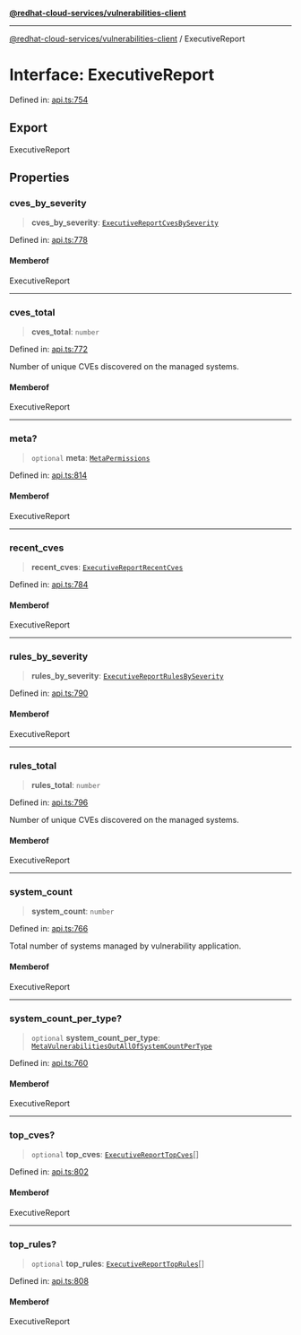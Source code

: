 [**@redhat-cloud-services/vulnerabilities-client**](../README.md)

***

[@redhat-cloud-services/vulnerabilities-client](../globals.md) / ExecutiveReport

# Interface: ExecutiveReport

Defined in: [api.ts:754](https://github.com/charlesmulder/javascript-clients/blob/main/packages/vulnerabilities/api.ts#L754)

## Export

ExecutiveReport

## Properties

### cves\_by\_severity

> **cves\_by\_severity**: [`ExecutiveReportCvesBySeverity`](ExecutiveReportCvesBySeverity.md)

Defined in: [api.ts:778](https://github.com/charlesmulder/javascript-clients/blob/main/packages/vulnerabilities/api.ts#L778)

#### Memberof

ExecutiveReport

***

### cves\_total

> **cves\_total**: `number`

Defined in: [api.ts:772](https://github.com/charlesmulder/javascript-clients/blob/main/packages/vulnerabilities/api.ts#L772)

Number of unique CVEs discovered on the managed systems.

#### Memberof

ExecutiveReport

***

### meta?

> `optional` **meta**: [`MetaPermissions`](MetaPermissions.md)

Defined in: [api.ts:814](https://github.com/charlesmulder/javascript-clients/blob/main/packages/vulnerabilities/api.ts#L814)

#### Memberof

ExecutiveReport

***

### recent\_cves

> **recent\_cves**: [`ExecutiveReportRecentCves`](ExecutiveReportRecentCves.md)

Defined in: [api.ts:784](https://github.com/charlesmulder/javascript-clients/blob/main/packages/vulnerabilities/api.ts#L784)

#### Memberof

ExecutiveReport

***

### rules\_by\_severity

> **rules\_by\_severity**: [`ExecutiveReportRulesBySeverity`](ExecutiveReportRulesBySeverity.md)

Defined in: [api.ts:790](https://github.com/charlesmulder/javascript-clients/blob/main/packages/vulnerabilities/api.ts#L790)

#### Memberof

ExecutiveReport

***

### rules\_total

> **rules\_total**: `number`

Defined in: [api.ts:796](https://github.com/charlesmulder/javascript-clients/blob/main/packages/vulnerabilities/api.ts#L796)

Number of unique CVEs discovered on the managed systems.

#### Memberof

ExecutiveReport

***

### system\_count

> **system\_count**: `number`

Defined in: [api.ts:766](https://github.com/charlesmulder/javascript-clients/blob/main/packages/vulnerabilities/api.ts#L766)

Total number of systems managed by vulnerability application.

#### Memberof

ExecutiveReport

***

### system\_count\_per\_type?

> `optional` **system\_count\_per\_type**: [`MetaVulnerabilitiesOutAllOfSystemCountPerType`](MetaVulnerabilitiesOutAllOfSystemCountPerType.md)

Defined in: [api.ts:760](https://github.com/charlesmulder/javascript-clients/blob/main/packages/vulnerabilities/api.ts#L760)

#### Memberof

ExecutiveReport

***

### top\_cves?

> `optional` **top\_cves**: [`ExecutiveReportTopCves`](ExecutiveReportTopCves.md)[]

Defined in: [api.ts:802](https://github.com/charlesmulder/javascript-clients/blob/main/packages/vulnerabilities/api.ts#L802)

#### Memberof

ExecutiveReport

***

### top\_rules?

> `optional` **top\_rules**: [`ExecutiveReportTopRules`](ExecutiveReportTopRules.md)[]

Defined in: [api.ts:808](https://github.com/charlesmulder/javascript-clients/blob/main/packages/vulnerabilities/api.ts#L808)

#### Memberof

ExecutiveReport
